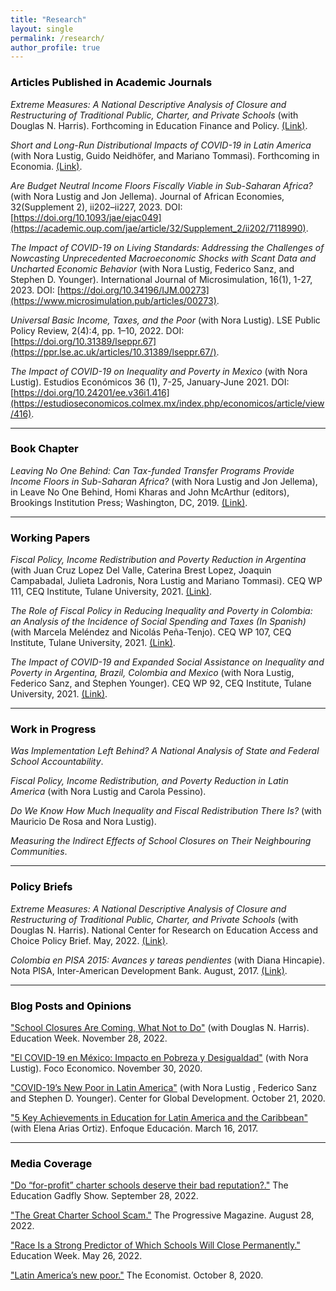 ```yaml
---
title: "Research"
layout: single
permalink: /research/
author_profile: true
---
```


### <span style="color:#000000">Articles Published in Academic Journals</span> 

*Extreme Measures: A National Descriptive Analysis of Closure and Restructuring of Traditional Public, Charter, and Private Schools* (with Douglas N. Harris). Forthcoming in Education Finance and Policy. [(Link)](https://direct.mit.edu/edfp/article-abstract/doi/10.1162/edfp_a_00386/112923/Extreme-Measures-A-National-Descriptive-Analysis?redirectedFrom=fulltext).

*Short and Long-Run Distributional Impacts of COVID-19 in Latin America* (with Nora Lustig, Guido Neidhöfer, and Mariano Tommasi). Forthcoming in Economia. [(Link)](https://economia.lacea.org/Forthcoming%20papers/lustig_neidhofer_tommasi_covid_latam.pdf).

*Are Budget Neutral Income Floors Fiscally Viable in Sub-Saharan Africa?* (with Nora Lustig and Jon Jellema). Journal of African Economies, 32(Supplement 2), ii202–ii227, 2023. DOI: [https://doi.org/10.1093/jae/ejac049](https://academic.oup.com/jae/article/32/Supplement_2/ii202/7118990).

*The Impact of COVID-19 on Living Standards: Addressing the Challenges of Nowcasting Unprecedented Macroeconomic Shocks with Scant Data and Uncharted Economic Behavior* (with Nora Lustig, Federico Sanz, and Stephen D. Younger). International Journal of Microsimulation, 16(1), 1-27, 2023. DOI: [https://doi.org/10.34196/IJM.00273](https://www.microsimulation.pub/articles/00273).

*Universal Basic Income, Taxes, and the Poor* (with Nora Lustig). LSE Public Policy Review, 2(4):4, pp. 1–10, 2022. DOI: [https://doi.org/10.31389/lseppr.67](https://ppr.lse.ac.uk/articles/10.31389/lseppr.67/).

*The Impact of COVID-19 on Inequality and Poverty in Mexico* (with Nora Lustig). Estudios
Económicos 36 (1), 7-25, January-June 2021. DOI: [https://doi.org/10.24201/ee.v36i1.416](https://estudioseconomicos.colmex.mx/index.php/economicos/article/view/416).

---

### <span style="color:#000000">Book Chapter</span>  

*Leaving No One Behind: Can Tax-funded Transfer Programs Provide Income Floors in Sub-Saharan Africa?* (with Nora Lustig and Jon Jellema), in Leave No One Behind, Homi Kharas and John McArthur (editors), Brookings Institution Press; Washington, DC, 2019. [(Link)](https://www.brookings.edu/wp-content/uploads/2019/09/LNOB_Chapter9.pdf).

---

### <span style="color:#000000">Working Papers</span> 

*Fiscal Policy, Income Redistribution and Poverty Reduction in Argentina* (with Juan Cruz Lopez Del Valle, Caterina Brest Lopez, Joaquin Campabadal, Julieta Ladronis, Nora Lustig and Mariano Tommasi). CEQ WP 111, CEQ Institute, Tulane University, 2021. [(Link)](https://repec.tulane.edu/RePEc/ceq/ceq111.pdf).

*The Role of Fiscal Policy in Reducing Inequality and Poverty in Colombia: an Analysis of the Incidence of Social Spending and Taxes (In Spanish)* (with Marcela Meléndez and Nicolás Peña-Tenjo). CEQ WP 107, CEQ Institute, Tulane University, 2021. [(Link)](http://repec.tulane.edu/RePEc/ceq/ceq107.pdf).

*The Impact of COVID-19 and Expanded Social Assistance on Inequality and Poverty in Argentina, Brazil, Colombia and Mexico* (with Nora Lustig, Federico Sanz, and Stephen Younger). CEQ WP 92, CEQ Institute, Tulane University, 2021. [(Link)](http://repec.tulane.edu/RePEc/ceq/ceq92.pdf).

---

### <span style="color:#000000">Work in Progress</span>  

*Was Implementation Left Behind? A National Analysis of State and Federal School Accountability*.

*Fiscal Policy, Income Redistribution, and Poverty Reduction in Latin America* (with Nora Lustig and Carola Pessino).

*Do We Know How Much Inequality and Fiscal Redistribution There Is?* (with Mauricio De Rosa and Nora Lustig).

*Measuring the Indirect Effects of School Closures on Their Neighbouring Communities*.

---

### <span style="color:#000000">Policy Briefs</span> 

*Extreme Measures: A National Descriptive Analysis of Closure and Restructuring of Traditional Public, Charter, and Private Schools* (with Douglas N. Harris). National Center for Research on Education Access and Choice Policy Brief. May, 2022. [(Link)](https://reachcentered.org/uploads/policybrief/REACH-National-Closure-Restructuring-2022-05-24.pdf).

*Colombia en PISA 2015: Avances y tareas pendientes* (with Diana Hincapie). Nota PISA, Inter-American Development Bank. August, 2017. [(Link)](https://publications.iadb.org/es/colombia-en-pisa-2015-avances-y-tareas-pendientes). 

---

### <span style="color:#000000">Blog Posts and Opinions</span> 

["School Closures Are Coming, What Not to Do"](https://www.edweek.org/leadership/opinion-school-closures-are-coming-what-not-to-do/2022/11) (with Douglas N. Harris). Education Week. November 28, 2022.

["El COVID-19 en México: Impacto en Pobreza y Desigualdad"](https://dev.focoeconomico.org/2020/11/30/el-covid-19-en-mexico-impacto-en-pobreza-y-desigualdad/) (with Nora Lustig). Foco Economico. November 30, 2020.

["COVID-19’s New Poor in Latin America"](https://www.cgdev.org/blog/covid-19s-new-poor-latin-america) (with Nora Lustig , Federico Sanz and Stephen D. Younger). Center for Global Development. October 21, 2020.

["5 Key Achievements in Education for Latin America and the Caribbean"](https://blogs.iadb.org/educacion/en/cima-5-key-achievements-in-education-for-latin-america-and-the-caribbean/) (with Elena Arias Ortiz). Enfoque Educación. March 16, 2017.

---

### <span style="color:#000000">Media Coverage</span> 

["Do “for-profit” charter schools deserve their bad reputation?."](https://fordhaminstitute.org/national/resources/education-gadfly-show-839-do-profit-charter-schools-deserve-their-bad-reputation) The Education Gadfly Show. September 28, 2022.

["The Great Charter School Scam."](https://progressive.org/magazine/the-great-charter-school-scam-burris/) The Progressive Magazine. August 28, 2022.

["Race Is a Strong Predictor of Which Schools Will Close Permanently."](https://www.edweek.org/leadership/race-is-a-strong-predictor-of-which-schools-will-close-permanently-study-shows/2022/05) Education Week. May 26, 2022.

["Latin America’s new poor."](https://www.economist.com/the-americas/2020/10/08/latin-americas-new-poor) The Economist. October 8, 2020.



